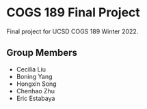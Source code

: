 # COGS 189 Final Project
Final project for UCSD COGS 189 Winter 2022.

## Group Members
- Cecilia Liu
- Boning Yang
- Hongxin Song
- Chenhao Zhu
- Eric Estabaya
